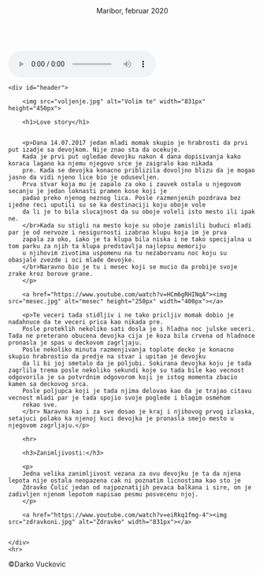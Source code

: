 <!DOCTYPE html>
<html>
<head>
	<meta charset="utf-8">
	<title>Volim te Eme</title>
	<link rel="stylesheet" type="text/css" href="dizajn.css">
	<link rel="shortcut icon" href="slika/favicon.ico" type="image/x-icon">
</head>
<body>

<div><header>Maribor, februar 2020</header></div> 
</br>
<audio controls="" autoplay="" src="muzika.mp3"></audio>
</br>

	<div id="header">

		<img src="voljenje.jpg" alt="Volim te" width="831px" height="450px">

		<h1>Love story</h1>


		<p>Dana 14.07.2017 jedan mladi momak skupio je hrabrosti da prvi put izadje sa devojkom. Nije znao sta da ocekuje.
		Kada je prvi put ugledao devojku nakon 4 dana dopisivanja kako koraca lagano ka njemu njegovo srce je zaigralo kao nikada
		pre. Kada se devojka konacno priblizila dovoljno blizu da je mogao jasno da vidi njeno lice bio je odusevljen.
		Prva stvar koja mu je zapalo za oko i zauvek ostala u njegovom secanju je jedan loknasti pramen kose koji je 
		padao preko njenog neznog lica. Posle razmenjenih pozdrava bez ijedne reci uputili su se ka destinaciji koju oboje vole
		da li je to bila slucajnost da su oboje voleli isto mesto ili ipak ne.
		</br>Kada su stigli na mesto koje su oboje zamislili buduci mladi par je od nervoze i nesigurnosti izabrao klupu koja im je prva
		zapala za oko, iako je ta klupa bila niska i ne tako specijalna u tom parku za njih ta klupa predstavlja najlepsu memoriju	
		u njihovim zivotima uspomenu na tu nezaborvanu noc koju su obasjale zvezde i oci mlade devojke.
	    </br>Naravno bio je tu i mesec koji se mucio da probije svoje zrake kroz borove grane.
		</p>
	
		<a href="https://www.youtube.com/watch?v=HCm6gRHINqA"><img src="mesec.jpg" alt="mesec" height="250px" width="400px"></a>
		
		<p>Te veceri tada stidljiv i ne tako pricljiv momak dobio je nadahnuce da te veceri prica kao nikada pre.
		Posle proteklih nekoliko sati dosla je i hladna noc julske veceri. Tada ne preterano obucena devojka cija je koza bila crvena od hladnoce pronasla je spas u deckovom zagrljaju.
		Posle nekoliko minuta razmenjivanja toplote decko je konacno skupio hrabrostio da predje na stvar i upitao je devojku
		da li bi joj smetalo da je poljubi. Sokirana devojka koju je tada zagrlila trema posle nekoliko sekundi koje su tada bile kao vecnost odgovorila je sa potvrdnim odgovorom koji je istog momenta zbacio kamen sa deckovog srca. 
		Posle poljupca koji je tada njima delovao kao da je trajao citavu vecnost mladi par je tada spojio svoje poglede i blagim osmehom 
		rekao sve.
		</br> Naravno kao i za sve dosao je kraj i njihovog prvog izlaska, setajuci polako ka njenoj kuci devojka je pronasla smejo mesto u njegovom zagrljaju.</p>

		<hr>

		<h3>Zanimljivosti:</h3>

		<p>
		Jedna velika zanimljivost vezana za ovu devojku je ta da njena lepota nije ostala neopazena cak ni poznatim licnostima kao sto je 
		Zdravko Čolić jedan od najpoznatijih pevaca balkana i sire, on je zadivljen njenom lepotom napisao pesmu posvecenu njoj. 
		</p>

		<a href="https://www.youtube.com/watch?v=eiRkq1fmg-4"><img src="zdravkoni.jpg" alt="Zdravko" width="831px"></a>

		
	</div>
	<hr>

<div><footer>©Darko Vuckovic</footer></div>


</body>
</html>
